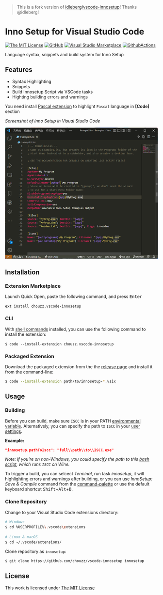 > This is a fork version of  [idleberg/vscode-innosetup](https://github.com/idleberg/vscode-innosetup)! Thanks @idleberg!

# Inno Setup for Visual Studio Code

[![The MIT License](https://flat.badgen.net/badge/license/MIT/orange)](http://opensource.org/licenses/MIT)
[![GitHub](https://flat.badgen.net/github/release/chouzz/vscode-innosetup)](https://github.com/chouzz/vscode-innosetup/releases)
[![Visual Studio Marketplace](https://vsmarketplacebadge.apphb.com/installs-short/Chouzz.vscode-innosetup.svg?style=flat-square)](https://marketplace.visualstudio.com/items?itemName=Chouzz.vscode-innosetup)
[![GithubActions](https://github.com/chouzz/vscode-innosetup/actions/workflows/CI.yaml/badge.svg)](https://github.com/chouzz/vscode-innosetup/actions/workflows/CI.yaml/badge.svg)

Language syntax, snippets and build system for Inno Setup

## Features

- Syntax Highlighting
- Snippets
- Build Innosetup Script via VSCode tasks
- Highting building errors and warnings

You need install [Pascal extension](https://marketplace.visualstudio.com/items?itemName=alefragnani.pascal) to highlight `Pascal` language in **[Code]** section

*Screenshot of Inno Setup in Visual Studio Code*

![Screenshot](https://raw.githubusercontent.com/chouzz/vscode-innosetup/master/images/screenshot.png)
## Installation

### Extension Marketplace

Launch Quick Open, paste the following command, and press <kbd>Enter</kbd>

`ext install chouzz.vscode-innosetup`

### CLI

With [shell commands](https://code.visualstudio.com/docs/editor/command-line) installed, you can use the following command to install the extension:

`$ code --install-extension chouzz.vscode-innosetup`

### Packaged Extension

Download the packaged extension from the the [release page](https://github.com/chouzz/vscode-innosetup/releases) and install it from the command-line:

```bash
$ code --install-extension path/to/innosetup-*.vsix
```

## Usage

### Building

Before you can build, make sure `ISCC` is in your PATH [environmental variable](https://support.microsoft.com/en-us/kb/310519). Alternatively, you can specify the path to `ISCC` in your [user settings](https://code.visualstudio.com/docs/customization/userandworkspace).

**Example:**

```json
"innosetup.pathToIscc": "full\\path\\to\\ISCC.exe"
```

*Note: If you're on non-Windows, you could specify the path to this [bash script](https://gist.github.com/derekstavis/8288379), which runs `ISCC` on Wine.*

To trigger a build, you can selcect *Terminal*, run task *innosetup*, it will highlighting errors and warnings after building, or you can use *InnoSetup: Save & Compile* command from the [command-palette](https://code.visualstudio.com/docs/editor/codebasics#_command-palette) or use the default keyboard shortcut <kbd>Shift</kbd>+<kbd>Alt</kbd>+<kbd>B</kbd>.


### Clone Repository

Change to your Visual Studio Code extensions directory:

```bash
# Windows
$ cd %USERPROFILE%\.vscode\extensions

# Linux & macOS
$ cd ~/.vscode/extensions/
```

Clone repository as `innosetup`:

```bash
$ git clone https://github.com/chouzz/vscode-innosetup innosetup
```

## License

This work is licensed under [The MIT License](https://opensource.org/licenses/MIT)
